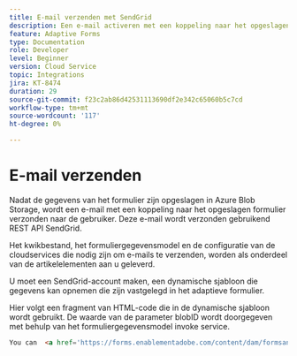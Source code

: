 ```yaml
---
title: E-mail verzenden met SendGrid
description: Een e-mail activeren met een koppeling naar het opgeslagen formulier
feature: Adaptive Forms
type: Documentation
role: Developer
level: Beginner
version: Cloud Service
topic: Integrations
jira: KT-8474
duration: 29
source-git-commit: f23c2ab86d42531113690df2e342c65060b5c7cd
workflow-type: tm+mt
source-wordcount: '117'
ht-degree: 0%

---
```


# E-mail verzenden

Nadat de gegevens van het formulier zijn opgeslagen in Azure Blob Storage, wordt een e-mail met een koppeling naar het opgeslagen formulier verzonden naar de gebruiker. Deze e-mail wordt verzonden gebruikend REST API SendGrid.

Het kwikbestand, het formuliergegevensmodel en de configuratie van de cloudservices die nodig zijn om e-mails te verzenden, worden als onderdeel van de artikelelementen aan u geleverd.

U moet een SendGrid-account maken, een dynamische sjabloon die gegevens kan opnemen die zijn vastgelegd in het adaptieve formulier.


Hier volgt een fragment van HTML-code die in de dynamische sjabloon wordt gebruikt. De waarde van de parameter blobID wordt doorgegeven met behulp van het formuliergegevensmodel invoke service.

```html
You can  <a href='https://forms.enablementadobe.com/content/dam/formsanddocuments/azureportalstorage/creditcardapplication/jcr:content?wcmmode=disabled&ampguid={{blobID}}'>access your application here</a> and complete it.
```


